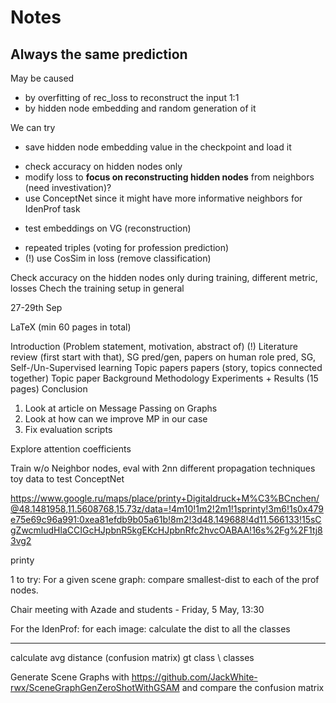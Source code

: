 # Notes

## Always the same prediction

May be caused
- by overfitting of rec_loss to reconstruct the input 1:1
- by hidden node embedding and random generation of it

We can try
+ save hidden node embedding value in the checkpoint and load it
- check accuracy on hidden nodes only
- modify loss to **focus on reconstructing hidden nodes** from neighbors (need investivation)?
- use ConceptNet since it might have more informative neighbors for IdenProf task
+ test embeddings on VG (reconstruction)
- repeated <person> <is> <profession> triples (voting for profession prediction)
- (!) use CosSim in loss (remove classification)

Check accuracy on the hidden nodes only during training, different metric, losses
Chech the training setup in general

27-29th Sep

LaTeX
(min 60 pages in total)

Introduction (Problem statement, motivation, abstract of)
(!) Literature review (first start with that), SG pred/gen, papers on human role pred, SG, Self-/Un-Supervised learning
  Topic
    papers
    papers (story, topics connected together)
  Topic
    paper
Background
Methodology
Experiments
+
Results (15 pages)
Conclusion

1. Look at article on Message Passing on Graphs
2. Look at how can we improve MP in our case
3. Fix evaluation scripts

Explore attention coefficients

Train w/o Neighbor nodes, eval with 2nn
different propagation techniques
toy data to test
ConceptNet

https://www.google.ru/maps/place/printy+Digitaldruck+M%C3%BCnchen/@48.1481958,11.5608768,15.73z/data=!4m10!1m2!2m1!1sprinty!3m6!1s0x479e75e69c96a991:0xea81efdb9b05a61b!8m2!3d48.149688!4d11.566133!15sCgZwcmludHlaCCIGcHJpbnR5kgEKcHJpbnRfc2hvcOABAA!16s%2Fg%2F1tj83vg2

printy

1 to try: For a given scene graph: compare smallest-dist to each of the prof nodes.

Chair meeting with Azade and students - Friday, 5 May, 13:30

For the IdenProf:
for each image:
calculate the dist to all the classes

---
calculate avg distance (confusion matrix)
gt class \ classes

Generate Scene Graphs with https://github.com/JackWhite-rwx/SceneGraphGenZeroShotWithGSAM
and compare the confusion matrix
